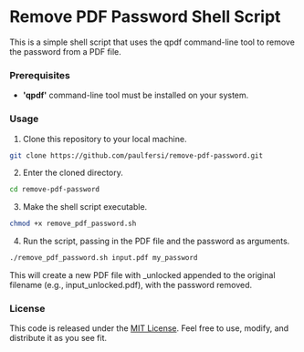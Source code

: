 # Remove PDF Password Shell Script

This is a simple shell script that uses the qpdf command-line tool to remove the password from a PDF file.

### Prerequisites

- **'qpdf'** command-line tool must be installed on your system.

### Usage

1. Clone this repository to your local machine.

```Bash
git clone https://github.com/paulfersi/remove-pdf-password.git
```

2. Enter the cloned directory.

```Bash
cd remove-pdf-password
```

3. Make the shell script executable.

```Bash
chmod +x remove_pdf_password.sh

```

4. Run the script, passing in the PDF file and the password as arguments.

```Bash
./remove_pdf_password.sh input.pdf my_password
```

This will create a new PDF file with _unlocked appended to the original filename (e.g., input_unlocked.pdf), with the password removed.

### License

This code is released under the [MIT License](LICENSE). Feel free to use, modify, and distribute it as you see fit.

